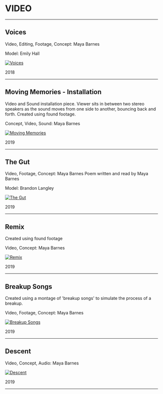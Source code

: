 # VIDEO

---


## Voices

Video, Editing, Footage, Concept: Maya Barnes

Model: Emily Hall

[![Voices](http://img.youtube.com/vi/UE1jgQYh6sk/0.jpg)](http://www.youtube.com/watch?v=UE1jgQYh6sk)

2018

---

## Moving Memories - Installation

Video and Sound installation piece. Viewer sits in between two stereo speakers as the sound moves from one side to another, bouncing back and forth.
Created using found footage.

Concept, Video, Sound: Maya Barnes


[![Moving Memories](http://img.youtube.com/vi/6lAVzRQlySU/0.jpg)](http://www.youtube.com/watch?v=6lAVzRQlySU)

2019

---

## The Gut

Video, Footage, Concept: Maya Barnes
Poem written and read by Maya Barnes

Model: Brandon Langley

[![The Gut](http://img.youtube.com/vi/wedHQ1siDS8/0.jpg)](http://www.youtube.com/watch?v=wedHQ1siDS8)

2019

---

## Remix

Created using found footage

Video, Concept: Maya Barnes


[![Remix](http://img.youtube.com/vi/7ZVdELvY8XE/0.jpg)](http://www.youtube.com/watch?v=7ZVdELvY8XE)

2019

---

## Breakup Songs

Created using a montage of 'breakup songs' to simulate the process of a breakup.

Video, Footage, Concept: Maya Barnes

[![Breakup Songs](http://img.youtube.com/vi/AK2nIfkE668/0.jpg)](http://www.youtube.com/watch?v=AK2nIfkE668)

2019

---

## Descent


Video, Concept, Audio: Maya Barnes


[![Descent](http://img.youtube.com/vi/0TqK0F6XVVQ/0.jpg)](http://www.youtube.com/watch?v=0TqK0F6XVVQ)

2019

---
